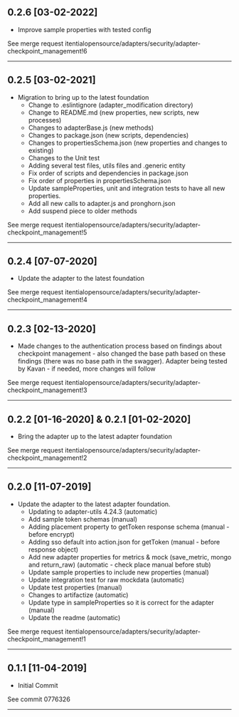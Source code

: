 
## 0.2.6 [03-02-2022]

- Improve sample properties with tested config

See merge request itentialopensource/adapters/security/adapter-checkpoint_management!6

---

## 0.2.5 [03-02-2021]

- Migration to bring up to the latest foundation
  - Change to .eslintignore (adapter_modification directory)
  - Change to README.md (new properties, new scripts, new processes)
  - Changes to adapterBase.js (new methods)
  - Changes to package.json (new scripts, dependencies)
  - Changes to propertiesSchema.json (new properties and changes to existing)
  - Changes to the Unit test
  - Adding several test files, utils files and .generic entity
  - Fix order of scripts and dependencies in package.json
  - Fix order of properties in propertiesSchema.json
  - Update sampleProperties, unit and integration tests to have all new properties.
  - Add all new calls to adapter.js and pronghorn.json
  - Add suspend piece to older methods

See merge request itentialopensource/adapters/security/adapter-checkpoint_management!5

---

## 0.2.4 [07-07-2020]

- Update the adapter to the latest foundation

See merge request itentialopensource/adapters/security/adapter-checkpoint_management!4

---

## 0.2.3 [02-13-2020]

- Made changes to the authentication process based on findings about checkpoint management - also changed the base path based on these findings (there was no base path in the swagger). Adapter being tested by Kavan - if needed, more changes will follow

See merge request itentialopensource/adapters/security/adapter-checkpoint_management!3

---

## 0.2.2 [01-16-2020] & 0.2.1 [01-02-2020]

- Bring the adapter up to the latest adapter foundation

See merge request itentialopensource/adapters/security/adapter-checkpoint_management!2

---

## 0.2.0 [11-07-2019]

- Update the adapter to the latest adapter foundation.
  - Updating to adapter-utils 4.24.3 (automatic)
  - Add sample token schemas (manual)
  - Adding placement property to getToken response schema (manual - before encrypt)
  - Adding sso default into action.json for getToken (manual - before response object)
  - Add new adapter properties for metrics & mock (save_metric, mongo and return_raw) (automatic - check place manual before stub)
  - Update sample properties to include new properties (manual)
  - Update integration test for raw mockdata (automatic)
  - Update test properties (manual)
  - Changes to artifactize (automatic)
  - Update type in sampleProperties so it is correct for the adapter (manual)
  - Update the readme (automatic)

See merge request itentialopensource/adapters/security/adapter-checkpoint_management!1

---

## 0.1.1 [11-04-2019]

- Initial Commit

See commit 0776326

---
